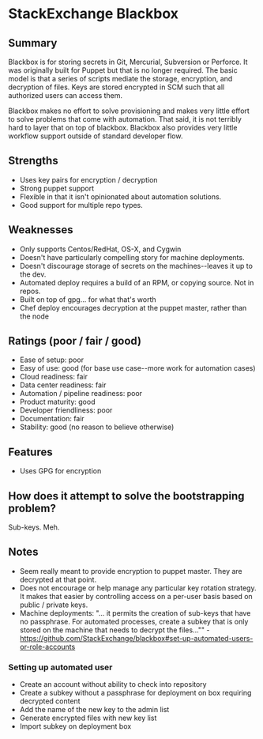 # StackExchange Blackbox

## Summary
Blackbox is for storing secrets in Git, Mercurial, Subversion or Perforce. It was originally built for Puppet but that is no longer required. The basic model is that a series of scripts mediate the storage, encryption, and decryption of files. Keys are stored encrypted in SCM such that all authorized users can access them.

Blackbox makes no effort to solve provisioning and makes very little effort to solve problems that come with automation. That said, it is not terribly hard to layer that on top of blackbox. Blackbox also provides very little workflow support outside of standard developer flow.

## Strengths
- Uses key pairs for encryption / decryption
- Strong puppet support
- Flexible in that it isn't opinionated about automation solutions.
- Good support for multiple repo types.

## Weaknesses
- Only supports Centos/RedHat, OS-X, and Cygwin
- Doesn't have particularly compelling story for machine deployments.
- Doesn't discourage storage of secrets on the machines--leaves it up to the dev.
- Automated deploy requires a build of an RPM, or copying source. Not in repos.
- Built on top of gpg... for what that's worth
- Chef deploy encourages decryption at the puppet master, rather than the node

## Ratings (poor / fair / good)
- Ease of setup: poor
- Easy of use: good (for base use case--more work for automation cases)
- Cloud readiness: fair
- Data center readiness: fair
- Automation / pipeline readiness: poor
- Product maturity: good
- Developer friendliness: poor
- Documentation: fair
- Stability: good (no reason to believe otherwise)

## Features
- Uses GPG for encryption

## How does it attempt to solve the bootstrapping problem?
Sub-keys. Meh.

## Notes
- Seem really meant to provide encryption to puppet master. They are decrypted at that point.
- Does not encourage or help manage any particular key rotation strategy. It makes that easier by controlling access on a per-user basis based on public / private keys.
- Machine deployments: "... it permits the creation of sub-keys that have no passphrase. For automated processes, create a subkey that is only stored on the machine that needs to decrypt the files..."" - https://github.com/StackExchange/blackbox#set-up-automated-users-or-role-accounts

### Setting up automated user
- Create an account without ability to check into repository
- Create a subkey without a passphrase for deployment on box requiring decrypted content
- Add the name of the new key to the admin list
- Generate encrypted files with new key list
- Import subkey on deployment box
